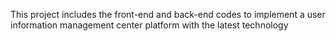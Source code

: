 This project includes the front-end and back-end codes to implement a user information management center platform with the latest technology

